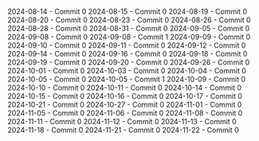 2024-08-14 - Commit 0
2024-08-15 - Commit 0
2024-08-19 - Commit 0
2024-08-20 - Commit 0
2024-08-23 - Commit 0
2024-08-26 - Commit 0
2024-08-28 - Commit 0
2024-08-31 - Commit 0
2024-09-05 - Commit 0
2024-09-08 - Commit 0
2024-09-08 - Commit 1
2024-09-09 - Commit 0
2024-09-10 - Commit 0
2024-09-11 - Commit 0
2024-09-12 - Commit 0
2024-09-14 - Commit 0
2024-09-16 - Commit 0
2024-09-18 - Commit 0
2024-09-19 - Commit 0
2024-09-20 - Commit 0
2024-09-26 - Commit 0
2024-10-01 - Commit 0
2024-10-03 - Commit 0
2024-10-04 - Commit 0
2024-10-05 - Commit 0
2024-10-05 - Commit 1
2024-10-09 - Commit 0
2024-10-10 - Commit 0
2024-10-11 - Commit 0
2024-10-14 - Commit 0
2024-10-15 - Commit 0
2024-10-16 - Commit 0
2024-10-17 - Commit 0
2024-10-21 - Commit 0
2024-10-27 - Commit 0
2024-11-01 - Commit 0
2024-11-05 - Commit 0
2024-11-06 - Commit 0
2024-11-08 - Commit 0
2024-11-11 - Commit 0
2024-11-12 - Commit 0
2024-11-13 - Commit 0
2024-11-18 - Commit 0
2024-11-21 - Commit 0
2024-11-22 - Commit 0
